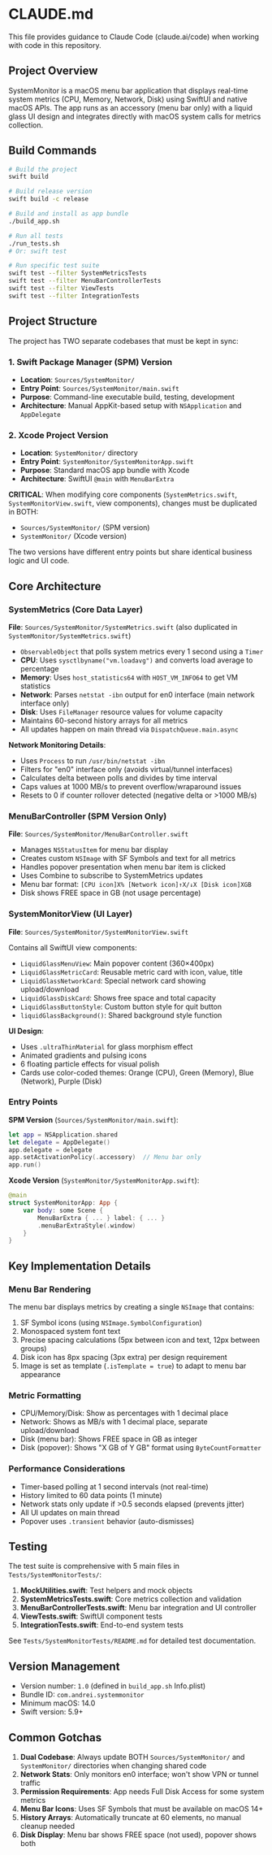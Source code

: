 # CLAUDE.md

This file provides guidance to Claude Code (claude.ai/code) when working with code in this repository.

## Project Overview

SystemMonitor is a macOS menu bar application that displays real-time system metrics (CPU, Memory, Network, Disk) using SwiftUI and native macOS APIs. The app runs as an accessory (menu bar only) with a liquid glass UI design and integrates directly with macOS system calls for metrics collection.

## Build Commands

```bash
# Build the project
swift build

# Build release version
swift build -c release

# Build and install as app bundle
./build_app.sh

# Run all tests
./run_tests.sh
# Or: swift test

# Run specific test suite
swift test --filter SystemMetricsTests
swift test --filter MenuBarControllerTests
swift test --filter ViewTests
swift test --filter IntegrationTests
```

## Project Structure

The project has TWO separate codebases that must be kept in sync:

### 1. Swift Package Manager (SPM) Version
- **Location**: `Sources/SystemMonitor/`
- **Entry Point**: `Sources/SystemMonitor/main.swift`
- **Purpose**: Command-line executable build, testing, development
- **Architecture**: Manual AppKit-based setup with `NSApplication` and `AppDelegate`

### 2. Xcode Project Version
- **Location**: `SystemMonitor/` directory
- **Entry Point**: `SystemMonitor/SystemMonitorApp.swift`
- **Purpose**: Standard macOS app bundle with Xcode
- **Architecture**: SwiftUI `@main` with `MenuBarExtra`

**CRITICAL**: When modifying core components (`SystemMetrics.swift`, `SystemMonitorView.swift`, view components), changes must be duplicated in BOTH:
- `Sources/SystemMonitor/` (SPM version)
- `SystemMonitor/` (Xcode version)

The two versions have different entry points but share identical business logic and UI code.

## Core Architecture

### SystemMetrics (Core Data Layer)
**File**: `Sources/SystemMonitor/SystemMetrics.swift` (also duplicated in `SystemMonitor/SystemMetrics.swift`)

- `ObservableObject` that polls system metrics every 1 second using a `Timer`
- **CPU**: Uses `sysctlbyname("vm.loadavg")` and converts load average to percentage
- **Memory**: Uses `host_statistics64` with `HOST_VM_INFO64` to get VM statistics
- **Network**: Parses `netstat -ibn` output for en0 interface (main network interface only)
- **Disk**: Uses `FileManager` resource values for volume capacity
- Maintains 60-second history arrays for all metrics
- All updates happen on main thread via `DispatchQueue.main.async`

**Network Monitoring Details**:
- Uses `Process` to run `/usr/bin/netstat -ibn`
- Filters for "en0" interface only (avoids virtual/tunnel interfaces)
- Calculates delta between polls and divides by time interval
- Caps values at 1000 MB/s to prevent overflow/wraparound issues
- Resets to 0 if counter rollover detected (negative delta or >1000 MB/s)

### MenuBarController (SPM Version Only)
**File**: `Sources/SystemMonitor/MenuBarController.swift`

- Manages `NSStatusItem` for menu bar display
- Creates custom `NSImage` with SF Symbols and text for all metrics
- Handles popover presentation when menu bar item is clicked
- Uses Combine to subscribe to SystemMetrics updates
- Menu bar format: `[CPU icon]X% [Network icon]↑X/↓X [Disk icon]XGB`
- Disk shows FREE space in GB (not usage percentage)

### SystemMonitorView (UI Layer)
**File**: `Sources/SystemMonitor/SystemMonitorView.swift`

Contains all SwiftUI view components:
- `LiquidGlassMenuView`: Main popover content (360×400px)
- `LiquidGlassMetricCard`: Reusable metric card with icon, value, title
- `LiquidGlassNetworkCard`: Special network card showing upload/download
- `LiquidGlassDiskCard`: Shows free space and total capacity
- `LiquidGlassButtonStyle`: Custom button style for quit button
- `liquidGlassBackground()`: Shared background style function

**UI Design**:
- Uses `.ultraThinMaterial` for glass morphism effect
- Animated gradients and pulsing icons
- 6 floating particle effects for visual polish
- Cards use color-coded themes: Orange (CPU), Green (Memory), Blue (Network), Purple (Disk)

### Entry Points

**SPM Version** (`Sources/SystemMonitor/main.swift`):
```swift
let app = NSApplication.shared
let delegate = AppDelegate()
app.delegate = delegate
app.setActivationPolicy(.accessory)  // Menu bar only
app.run()
```

**Xcode Version** (`SystemMonitor/SystemMonitorApp.swift`):
```swift
@main
struct SystemMonitorApp: App {
    var body: some Scene {
        MenuBarExtra { ... } label: { ... }
        .menuBarExtraStyle(.window)
    }
}
```

## Key Implementation Details

### Menu Bar Rendering
The menu bar displays metrics by creating a single `NSImage` that contains:
1. SF Symbol icons (using `NSImage.SymbolConfiguration`)
2. Monospaced system font text
3. Precise spacing calculations (5px between icon and text, 12px between groups)
4. Disk icon has 8px spacing (3px extra) per design requirement
5. Image is set as template (`.isTemplate = true`) to adapt to menu bar appearance

### Metric Formatting
- CPU/Memory/Disk: Show as percentages with 1 decimal place
- Network: Shows as MB/s with 1 decimal place, separate upload/download
- Disk (menu bar): Shows FREE space in GB as integer
- Disk (popover): Shows "X GB of Y GB" format using `ByteCountFormatter`

### Performance Considerations
- Timer-based polling at 1 second intervals (not real-time)
- History limited to 60 data points (1 minute)
- Network stats only update if >0.5 seconds elapsed (prevents jitter)
- All UI updates on main thread
- Popover uses `.transient` behavior (auto-dismisses)

## Testing

The test suite is comprehensive with 5 main files in `Tests/SystemMonitorTests/`:

1. **MockUtilities.swift**: Test helpers and mock objects
2. **SystemMetricsTests.swift**: Core metrics collection and validation
3. **MenuBarControllerTests.swift**: Menu bar integration and UI controller
4. **ViewTests.swift**: SwiftUI component tests
5. **IntegrationTests.swift**: End-to-end system tests

See `Tests/SystemMonitorTests/README.md` for detailed test documentation.

## Version Management

- Version number: `1.0` (defined in `build_app.sh` Info.plist)
- Bundle ID: `com.andrei.systemmonitor`
- Minimum macOS: 14.0
- Swift version: 5.9+

## Common Gotchas

1. **Dual Codebase**: Always update BOTH `Sources/SystemMonitor/` and `SystemMonitor/` directories when changing shared code
2. **Network Stats**: Only monitors en0 interface; won't show VPN or tunnel traffic
3. **Permission Requirements**: App needs Full Disk Access for some system metrics
4. **Menu Bar Icons**: Uses SF Symbols that must be available on macOS 14+
5. **History Arrays**: Automatically truncate at 60 elements, no manual cleanup needed
6. **Disk Display**: Menu bar shows FREE space (not used), popover shows both
